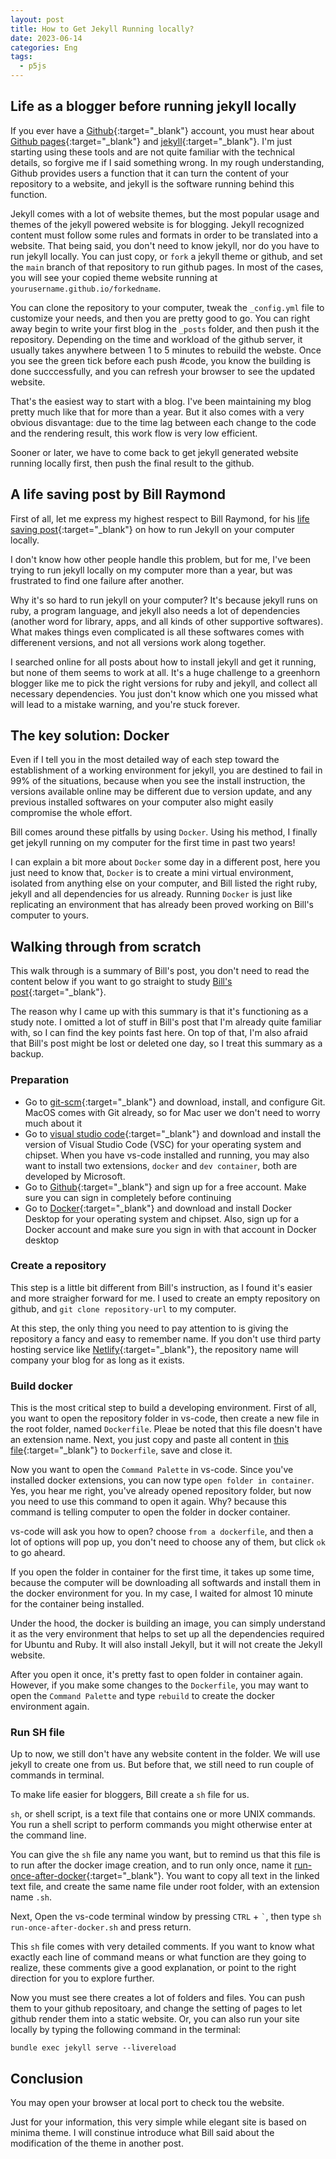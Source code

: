 ```yaml
---
layout: post
title: How to Get Jekyll Running locally?
date: 2023-06-14
categories: Eng
tags:
  - p5js
---
```


## Life as a blogger before running jekyll locally

If you ever have a [Github](https://www.github.com){:target="\_blank"} account, you must hear about [Github pages](https://pages.github.com/){:target="\_blank"} and [jekyll](https://jekyllrb.com){:target="\_blank"}. I'm just starting using these tools and are not quite familiar with the technical details, so forgive me if I said something wrong. In my rough understanding, Github provides users a function that it can turn the content of your repository to a website, and jekyll is the software running behind this function.

Jekyll comes with a lot of website themes, but the most popular usage and themes of the jekyll powered website is for blogging. Jekyll recognized content must follow some rules and formats in order to be translated into a website. That being said, you don't need to know jekyll, nor do you have to run jekyll locally. You can just copy, or `fork` a jekyll theme or github, and set the `main` branch of that repository to run github pages. In most of the cases, you will see your copied theme website running at `yourusername.github.io/forkedname`.

You can clone the repository to your computer, tweak the `_config.yml` file to customize your needs, and then you are pretty good to go. You can right away begin to write your first blog in the `_posts` folder, and then push it the repository. Depending on the time and workload of the github server, it usually takes anywhere between 1 to 5 minutes to rebuild the webste. Once you see the green tick before each push #code, you know the building is done succcessfully, and you can refresh your browser to see the updated website.

That's the easiest way to start with a blog. I've been maintaining my blog pretty much like that for more than a year. But it also comes with a very obvious disvantage: due to the time lag between each change to the code and the rendering result, this work flow is very low efficient.

Sooner or later, we have to come back to get jekyll generated website running locally first, then push the final result to the github.

## A life saving post by Bill Raymond

First of all, let me express my highest respect to Bill Raymond, for his [life saving post](https://gist.github.com/BillRaymond/db761d6b53dc4a237b095819d33c7332){:target="\_blank"} on how to run Jekyll on your computer locally.

I don't know how other people handle this problem, but for me, I've been trying to run jekyll locally on my computer more than a year, but was frustrated to find one failure after another.

Why it's so hard to run jekyll on your computer? It's because jekyll runs on ruby, a program language, and jekyll also needs a lot of dependencies (another word for library, apps, and all kinds of other supportive softwares). What makes things even complicated is all these softwares comes with differenent versions, and not all versions work along together.

I searched online for all posts about how to install jekyll and get it running, but none of them seems to work at all. It's a huge challenge to a greenhorn blogger like me to pick the right versions for ruby and jekyll, and collect all necessary dependencies. You just don't know which one you missed what will lead to a mistake warning, and you're stuck forever.

## The key solution: Docker

Even if I tell you in the most detailed way of each step toward the establishment of a working environment for jekyll, you are destined to fail in 99% of the situations, because when you see the install instruction, the versions available online may be different due to version update, and any previous installed softwares on your computer also might easily compromise the whole effort.

Bill comes around these pitfalls by using `Docker`. Using his method, I finally get jekyll running on my computer for the first time in past two years!

I can explain a bit more about `Docker` some day in a different post, here you just need to know that, `Docker` is to create a mini virtual environment, isolated from anything else on your computer, and Bill listed the right ruby, jekyll and all dependencies for us already. Running `Docker` is just like replicating an environment that has already been proved working on Bill's computer to yours.

## Walking through from scratch

This walk through is a summary of Bill's post, you don't need to read the content below if you want to go straight to study [Bill's post](https://gist.github.com/BillRaymond/db761d6b53dc4a237b095819d33c7332){:target="\_blank"}.

The reason why I came up with this summary is that it's functioning as a study note. I omitted a lot of stuff in Bill's post that I'm already quite familiar with, so I can find the key points fast here. On top of that, I'm also afraid that Bill's post might be lost or deleted one day, so I treat this summary as a backup.

### Preparation

- Go to [git-scm](https://git-scm.com){:target="\_blank"} and download, install, and configure Git. MacOS comes with Git already, so for Mac user we don't need to worry much about it
- Go to [visual studio code](https://code.visualstudio.com){:target="\_blank"} and download and install the version of Visual Studio Code (VSC) for your operating system and chipset. When you have vs-code installed and running, you may also want to install two extensions, `docker` and `dev container`, both are developed by Microsoft.
- Go to [Github](https://github.com){:target="\_blank"} and sign up for a free account. Make sure you can sign in completely before continuing
- Go to [Docker](https://docker.com){:target="\_blank"} and download and install Docker Desktop for your operating system and chipset. Also, sign up for a Docker account and make sure you sign in with that account in Docker desktop

### Create a repository

This step is a little bit different from Bill's instruction, as I found it's easier and more straigher forward for me. I used to create an empty repository on github, and `git clone repository-url` to my computer.

At this step, the only thing you need to pay attention to is giving the repository a fancy and easy to remember name. If you don't use third party hosting service like [Netlify](https://www.netlify.com/){:target="\_blank"}, the repository name will company your blog for as long as it exists.

### Build docker

This is the most critical step to build a developing environment. First of all, you want to open the repository folder in vs-code, then create a new file in the root folder, named `Dockerfile`. Pleae be noted that this file doesn't have an extension name. Next, you just copy and paste all content in [this file](https://drive.google.com/file/d/1iovMX1uNVWhflaisow04z2AUkpu91wB4/view?usp=sharing){:target="\_blank"} to `Dockerfile`, save and close it.

Now you want to open the `Command Palette` in vs-code. Since you've installed docker extensions, you can now type `open folder in container`. Yes, you hear me right, you've already opened repository folder, but now you need to use this command to open it again. Why? because this command is telling computer to open the folder in docker container.

vs-code will ask you how to open? choose `from a dockerfile`, and then a lot of options will pop up, you don't need to choose any of them, but click `ok` to go aheard.

If you open the folder in container for the first time, it takes up some time, because the computer will be downloading all softwards and install them in the docker environment for you. In my case, I waited for almost 10 minute for the container being installed.

Under the hood, the docker is building an image, you can simply understand it as the very environment that helps to set up all the dependencies required for Ubuntu and Ruby. It will also install Jekyll, but it will not create the Jekyll website.

After you open it once, it's pretty fast to open folder in container again. However, if you make some changes to the `Dockerfile`, you may want to open the `Command Palette` and type `rebuild` to create the docker environment again.

### Run SH file

Up to now, we still don't have any website content in the folder. We will use jekyll to create one from us. But before that, we still need to run couple of commands in terminal.

To make life easier for bloggers, Bill create a `sh` file for us.

`sh`, or shell script, is a text file that contains one or more UNIX commands. You run a shell script to perform commands you might otherwise enter at the command line.

You can give the `sh` file any name you want, but to remind us that this file is to run after the docker image creation, and to run only once, name it [run-once-after-docker](https://drive.google.com/file/d/148ss8bB9usDLmVztFw-1B__FcdexyGgq/view?usp=sharing){:target="\_blank"}. You want to copy all text in the linked text file, and create the same name file under root folder, with an extension name `.sh`.

Next, Open the vs-code terminal window by pressing `CTRL` + `` ` ``, then type `sh run-once-after-docker.sh` and press return.

This `sh` file comes with very detailed comments. If you want to know what exactly each line of command means or what function are they going to realize, these comments give a good explanation, or point to the right direction for you to explore further.

Now you must see there creates a lot of folders and files. You can push them to your github repositoary, and change the setting of pages to let github render them into a static website. Or, you can also run your site locally by typing the following command in the terminal:

```
bundle exec jekyll serve --livereload
```

## Conclusion

You may open your browser at local port to check tou the website.

Just for your information, this very simple while elegant site is based on minima theme. I will constinue introduce what Bill said about the modification of the theme in another post.
